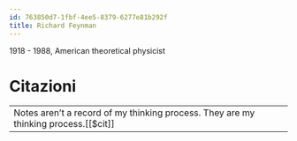 ```yaml
---
id: 763850d7-1fbf-4ee5-8379-6277e81b292f
title: Richard Feynman
---
```


1918 - 1988, American theoretical physicist

# Citazioni

|  |
|----|
| Notes aren’t a record of my thinking process. They are my thinking process.[[$cit]] |
